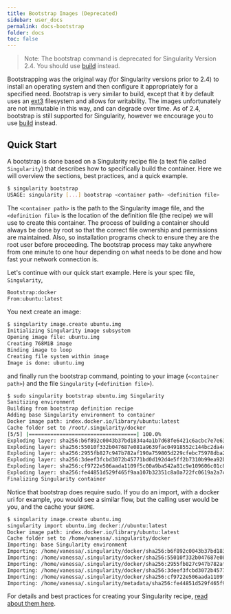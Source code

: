 ```yaml
---
title: Bootstrap Images (Deprecated)
sidebar: user_docs
permalink: docs-bootstrap
folder: docs
toc: false
---
```


> Note: The bootstrap command is deprecated for Singularity Version 2.4. You should use [build](/docs-build-container) instead.

Bootstrapping was the original way (for Singularity versions prior to 2.4) to install an operating system and then configure it appropriately for a specified need. Bootstrap is very similar to build, except that it by default uses an <a href="https://en.wikipedia.org/wiki/Ext3" target="_blank">ext3</a> filesystem and allows for writability. The images unfortunately are not immutable in this way, and can degrade over time. As of 2.4, bootstrap is still supported for Singularity, however we encourage you to use [build](/docs-build-container) instead.


## Quick Start
A bootstrap is done based on a Singularity recipe file (a text file called `Singularity`) that describes how to specifically build the container. Here we will overview the sections, best practices, and a quick example.

```bash
$ singularity bootstrap
USAGE: singularity [...] bootstrap <container path> <definition file>
```

The `<container path>` is the path to the Singularity image file, and the `<definition file>` is the location of the definition file (the recipe) we will use to create this container. The process of building a container should always be done by root so that the correct file ownership and permissions are maintained. Also, so installation programs check to ensure they are the root user before proceeding. The bootstrap process may take anywhere from one minute to one hour depending on what needs to be done and how fast your network connection is.
 

Let's continue with our quick start example. Here is your spec file, `Singularity`,


```bash
Bootstrap:docker
From:ubuntu:latest
```

You next create an image:

```bash
$ singularity image.create ubuntu.img
Initializing Singularity image subsystem
Opening image file: ubuntu.img
Creating 768MiB image
Binding image to loop
Creating file system within image
Image is done: ubuntu.img
```

and finally run the bootstrap command, pointing to your image (`<container path>`) and the file `Singularity` (`<definition file>`).

```bash
$ sudo singularity bootstrap ubuntu.img Singularity 
Sanitizing environment
Building from bootstrap definition recipe
Adding base Singularity environment to container
Docker image path: index.docker.io/library/ubuntu:latest
Cache folder set to /root/.singularity/docker
[5/5] |===================================| 100.0% 
Exploding layer: sha256:b6f892c0043b37bd1834a4a1b7d68fe6421c6acbc7e7e63a4527e1d379f92c1b.tar.gz
Exploding layer: sha256:55010f332b047687e081a9639fac04918552c144bc2da4edb3422ce8efcc1fb1.tar.gz
Exploding layer: sha256:2955fb827c947b782af190a759805d229cfebc75978dba2d01b4a59e6a333845.tar.gz
Exploding layer: sha256:3deef3fcbd3072b45771bd0d192d4e5ff2b7310b99ea92bce062e01097953505.tar.gz
Exploding layer: sha256:cf9722e506aada1109f5c00a9ba542a81c9e109606c01c81f5991b1f93de7b66.tar.gz
Exploding layer: sha256:fe44851d529f465f9aa107b32351c8a0a722fc0619a2a7c22b058084fac068a4.tar.gz
Finalizing Singularity container
```

Notice that bootstrap does require sudo. If you do an import, with a docker uri for example, you would see a similar flow, but the calling user would be you, and the cache your `$HOME`.

```bash
$ singularity image.create ubuntu.img
singularity import ubuntu.img docker://ubuntu:latest
Docker image path: index.docker.io/library/ubuntu:latest
Cache folder set to /home/vanessa/.singularity/docker
Importing: base Singularity environment
Importing: /home/vanessa/.singularity/docker/sha256:b6f892c0043b37bd1834a4a1b7d68fe6421c6acbc7e7e63a4527e1d379f92c1b.tar.gz
Importing: /home/vanessa/.singularity/docker/sha256:55010f332b047687e081a9639fac04918552c144bc2da4edb3422ce8efcc1fb1.tar.gz
Importing: /home/vanessa/.singularity/docker/sha256:2955fb827c947b782af190a759805d229cfebc75978dba2d01b4a59e6a333845.tar.gz
Importing: /home/vanessa/.singularity/docker/sha256:3deef3fcbd3072b45771bd0d192d4e5ff2b7310b99ea92bce062e01097953505.tar.gz
Importing: /home/vanessa/.singularity/docker/sha256:cf9722e506aada1109f5c00a9ba542a81c9e109606c01c81f5991b1f93de7b66.tar.gz
Importing: /home/vanessa/.singularity/metadata/sha256:fe44851d529f465f9aa107b32351c8a0a722fc0619a2a7c22b058084fac068a4.tar.gz
```

For details and best practices for creating your Singularity recipe, <a href="/docs-recipes">read about them here</a>.
